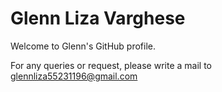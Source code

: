 # Glenn Liza Varghese

Welcome to Glenn's GitHub profile. 

For any queries or request, please write a mail to glennliza55231196@gmail.com
